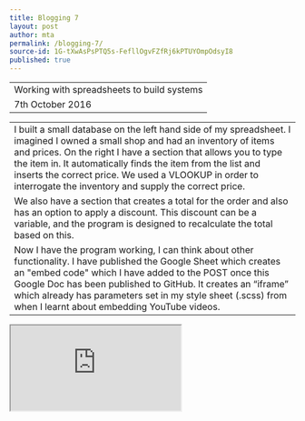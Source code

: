 ```yaml
---
title: Blogging 7
layout: post
author: mta
permalink: /blogging-7/
source-id: 1G-tXwAsPsPTQ5s-FefllOgvFZfRj6kPTUYOmpOdsyI8
published: true
---
```

<table>
  <tr>
    <td>Working with spreadsheets to build systems</td>
  </tr>
  <tr>
    <td> 7th October 2016</td>
  </tr>
</table>


<table>
  <tr>
    <td>I built a small database on the left hand side of my spreadsheet.  I imagined I owned a small shop and had an inventory of items and prices.  On the right I have a section that allows you to type the item in.  It automatically finds the item from the list and inserts the correct price.  We used a VLOOKUP in order to interrogate the inventory and supply the correct price. </td>
  </tr>
  <tr>
    <td>We also have a section that creates a total for the order and also has an option to apply a discount.  This discount can be a variable, and the program is designed to recalculate the total based on this.</td>
  </tr>
  <tr>
    <td>Now I have the program working, I can think about other functionality.  I have published the Google Sheet which creates an "embed code" which I have added to the POST once this Google Doc has been published to GitHub.  It creates an “iframe” which already has parameters set in my style sheet (.scss) from when I learnt about embedding YouTube videos.</td>
  </tr>
</table>

<iframe src="https://docs.google.com/spreadsheets/d/e/2PACX-1vQv5rcqwm94Kk8jCEUX1xUdy5GtA-ePP_bxcMHxurzxTy8n0B_ky0JSp4Zs1fcYY1Zi-ae9MkNwf9pf/pubhtml?widget=true&amp;headers=false"></iframe>

